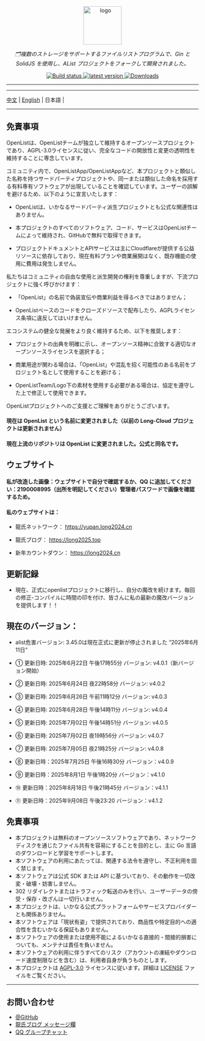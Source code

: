 <div align="center">
  <img width="100px" alt="logo" src="https://long2024.cn/image/logo-Y.png"/></a>
  <p><em>🗂複数のストレージをサポートするファイルリストプログラムで、Gin と SolidJS を使用し、AList プロジェクトをフォークして開発されました。</em></p>
<div>
  <a href="https://github.com/lyy2005a2/OpenList/actions?query=workflow%3ABuild">
    <img src="https://img.shields.io/github/actions/workflow/status/lyy2005a2/OpenList/build.yml?branch=main" alt="Build status" />
  </a>
  <a href="https://github.com/lyy2005a2/OpenList/releases">
    <img src="https://img.shields.io/github/release/lyy2005a2/OpenList" alt="latest version" />
  </a>
  <a href="https://github.com/lyy2005a2/OpenList/releases">
    <img src="https://img.shields.io/github/downloads/lyy2005a3/OpenList/total?color=%239F7AEA&logo=github" alt="Downloads" />
  </a>
</div>
</div>

---
---

  [中文](./README.md) | [English](./README_en.md) | 日本語 |

---

## 免責事項

OpenListは、OpenListチームが独立して維持するオープンソースプロジェクトであり、AGPL-3.0ライセンスに従い、完全なコードの開放性と変更の透明性を維持することに専念しています。

コミュニティ内で、OpenListApp/OpenListAppなど、本プロジェクトと類似した名称を持つサードパーティプロジェクトや、同一または類似した命名を採用する有料専有ソフトウェアが出現していることを確認しています。ユーザーの誤解を避けるため、以下のように宣言いたします：

- OpenListは、いかなるサードパーティ派生プロジェクトとも公式な関連性はありません。

- 本プロジェクトのすべてのソフトウェア、コード、サービスはOpenListチームによって維持され、GitHubで無料で取得できます。

- プロジェクトドキュメントとAPIサービスは主にCloudflareが提供する公益リソースに依存しており、現在有料プランや商業展開はなく、既存機能の使用に費用は発生しません。

私たちはコミュニティの自由な使用と派生開発の権利を尊重しますが、下流プロジェクトに強く呼びかけます：

- 「OpenList」の名前で偽装宣伝や商業利益を得るべきではありません；

- OpenListベースのコードをクローズドソースで配布したり、AGPLライセンス条項に違反してはいけません。

エコシステムの健全な発展をより良く維持するため、以下を推奨します：

- プロジェクトの出典を明確に示し、オープンソース精神に合致する適切なオープンソースライセンスを選択する；

- 商業用途が関わる場合は、「OpenList」や混乱を招く可能性のある名前をプロジェクト名として使用することを避ける；

- OpenListTeam/Logo下の素材を使用する必要がある場合は、協定を遵守した上で修正して使用できます。

OpenListプロジェクトへのご支援とご理解をありがとうございます。

#### 現在は OpenList という名前に変更されました（以前の Long-Cloud プロジェクトは更新されません）

#### 現在上流のリポジトリは OpenList に変更されました。公式と同名です。

## ウェブサイト

#### 私が改造した画像：ウェブサイトで自分で確認するか、QQ に追加してください：2190008995（出所を明記してください）管理者パスワードで画像を確認するため。

#### 私のウェブサイトは：

- 龍氏ネットワーク： https://yupan.long2024.cn

- 龍氏ブログ： https://long2025.top

- 新年カウントダウン： https://long2024.cn

## 更新記録

- 現在、正式にopenlistプロジェクトに移行し、自分の魔改を続けます。毎回の修正-コンパイルに時間の印を付け、皆さんに私の最新の魔改バージョンを提供します！！

## 現在のバージョン：

- alist危害バージョン: 3.45.0は現在正式に更新が停止されました “2025年6月11日”

- ① 更新日時: 2025年6月22日 午後17時55分 バージョン: v4.0.1（新バージョン開始）

- ② 更新日時: 2025年6月24日 夜22時58分 バージョン: v4.0.2

- ③ 更新日時: 2025年6月26日 午前11時12分 バージョン: v4.0.3

- ④ 更新日時: 2025年6月28日 午後14時11分 バージョン: v4.0.4

- ⑤ 更新日時: 2025年7月02日 午後14時51分 バージョン: v4.0.5

- ⑥ 更新日時: 2025年7月02日 夜19時56分 バージョン: v4.0.7

- ⑦ 更新日時: 2025年7月05日 夜21時25分 バージョン: v4.0.8

- ⑧ 更新日時：2025年7月25日 午後16時30分 バージョン：v4.0.9

- ⑨ 更新日時：2025年8月1日 午後1時20分 バージョン：v4.1.0

- ⑩ 更新日時：2025年8月18日 午後21時45分 バージョン：v4.1.1

- ⑪ 更新日時：2025年9月08日 午後23:20 バージョン：v4.1.2


## 免責事項

- 本プロジェクトは無料のオープンソースソフトウェアであり、ネットワークディスクを通じたファイル共有を容易にすることを目的とし、主に Go 言語のダウンロードと学習をサポートします。
- 本ソフトウェアの利用にあたっては、関連する法令を遵守し、不正利用を固く禁じます。
- 本ソフトウェアは公式 SDK または API に基づいており、その動作を一切改変・破壊・妨害しません。
- 302 リダイレクトまたはトラフィック転送のみを行い、ユーザーデータの傍受・保存・改ざんは一切行いません。
- 本プロジェクトは、いかなる公式プラットフォームやサービスプロバイダーとも関係ありません。
- 本ソフトウェアは「現状有姿」で提供されており、商品性や特定目的への適合性を含むいかなる保証もありません。
- 本ソフトウェアの使用または使用不能によるいかなる直接的・間接的損害についても、メンテナは責任を負いません。
- 本ソフトウェアの利用に伴うすべてのリスク（アカウントの凍結やダウンロード速度制限などを含む）は、利用者自身が負うものとします。
- 本プロジェクトは [AGPL-3.0](https://www.gnu.org/licenses/agpl-3.0.txt) ライセンスに従います。詳細は [LICENSE](./LICENSE) ファイルをご覧ください。

---

## お問い合わせ

- [@GitHub](https://github.com/OpenListTeam) 
- [龍氏ブログ メッセージ欄](https://long2025.top/wall/all) 
- [QQ グループチャット](https://qm.qq.com/cgi-bin/qm/qr?k=eDAMuOM5uMg0PYze1hvGYaqvaa9fnVmv&jump_from=webapi&authKey=gmts3WflN2PFR5gsb+6YFsqFLTFfLt99duLtv3y4iIPC2dxbMhvSIOPxWt/IFjAq)